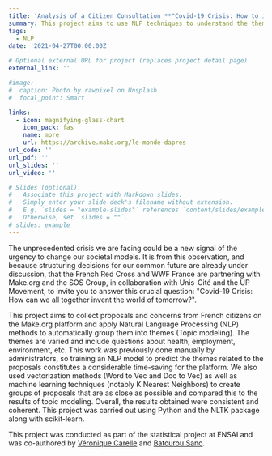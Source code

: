 ```yaml
---
title: 'Analysis of a Citizen Consultation **"Covid-19 Crisis: How to invent together the world of tomorrow?"**'
summary: This project aims to use NLP techniques to understand the themes that concern French citizens for the post-COVID period.
tags:
  - NLP
date: '2021-04-27T00:00:00Z'

# Optional external URL for project (replaces project detail page).
external_link: ''

#image:
#  caption: Photo by rawpixel on Unsplash
#  focal_point: Smart

links:
  - icon: magnifying-glass-chart
    icon_pack: fas
    name: more
    url: https://archive.make.org/le-monde-dapres
url_code: ''
url_pdf: ''
url_slides: ''
url_video: ''

# Slides (optional).
#   Associate this project with Markdown slides.
#   Simply enter your slide deck's filename without extension.
#   E.g. `slides = "example-slides"` references `content/slides/example-slides.md`.
#   Otherwise, set `slides = ""`.
# slides: example
---
```


The unprecedented crisis we are facing could be a new signal of the urgency to change our societal models. It is from this observation, and because structuring decisions for our common future are already under discussion, that the French Red Cross and WWF France are partnering with Make.org and the SOS Group, in collaboration with Unis-Cité and the UP Movement, to invite you to answer this crucial question: "Covid-19 Crisis: How can we all together invent the world of tomorrow?". 

This project aims to collect proposals and concerns from French citizens on the Make.org platform and apply Natural Language Processing (NLP) methods to automatically group them into themes (Topic modeling). The themes are varied and include questions about health, employment, environment, etc. This work was previously done manually by administrators, so training an NLP model to predict the themes related to the proposals constitutes a considerable time-saving for the platform. We also used vectorization methods (Word to Vec and Doc to Vec) as well as machine learning techniques (notably K Nearest Neighbors) to create groups of proposals that are as close as possible and compared this to the results of topic modeling. Overall, the results obtained were consistent and coherent. This project was carried out using Python and the NLTK package along with scikit-learn.

This project was conducted as part of the statistical project at ENSAI and was co-authored by [Véronique Carelle](https://fr.linkedin.com/in/v%C3%A9ronique-c-kaindje-fondjo-15979a199) and [Batourou Sano](https://fr.linkedin.com/in/batourou-sano-22b3291a3).
